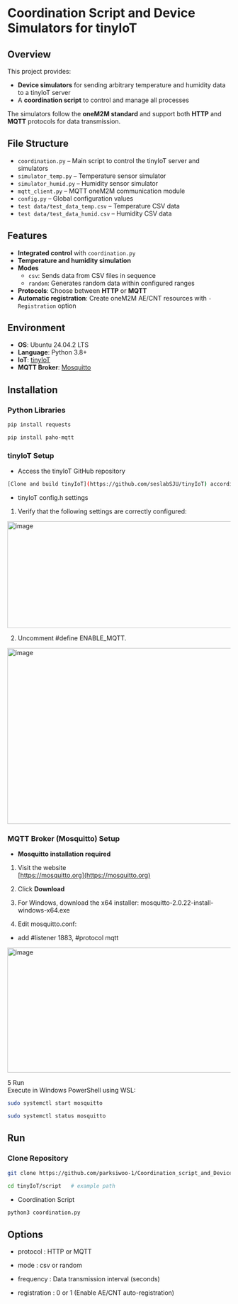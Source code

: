 # Coordination Script and Device Simulators for tinyIoT

## Overview
This project provides:
- **Device simulators** for sending arbitrary temperature and humidity data to a tinyIoT server  
- A **coordination script** to control and manage all processes  

The simulators follow the **oneM2M standard** and support both **HTTP** and **MQTT** protocols for data transmission.  

## File Structure
- `coordination.py` – Main script to control the tinyIoT server and simulators  
- `simulator_temp.py` – Temperature sensor simulator  
- `simulator_humid.py` – Humidity sensor simulator  
- `mqtt_client.py` – MQTT oneM2M communication module  
- `config.py` – Global configuration values  
- `test data/test_data_temp.csv` – Temperature CSV data  
- `test data/test_data_humid.csv` – Humidity CSV data  

## Features
- **Integrated control** with `coordination.py`  
- **Temperature and humidity simulation**  
- **Modes**  
  - `csv`: Sends data from CSV files in sequence  
  - `random`: Generates random data within configured ranges  
- **Protocols**: Choose between **HTTP** or **MQTT**  
- **Automatic registration**: Create oneM2M AE/CNT resources with `-Registration` option  

## Environment
- **OS**: Ubuntu 24.04.2 LTS  
- **Language**: Python 3.8+  
- **IoT**: [tinyIoT](https://github.com/seslabSJU/tinyIoT)  
- **MQTT Broker**: [Mosquitto](https://mosquitto.org)  

## Installation

### Python Libraries
```bash
pip install requests
```
```bash
pip install paho-mqtt
```

### tinyIoT Setup
- Access the tinyIoT GitHub repository
```bash
[Clone and build tinyIoT](https://github.com/seslabSJU/tinyIoT) according to its README.
```




- tinyIoT config.h settings
1. Verify that the following settings are correctly configured:


<img width="684" height="241" alt="image" src="https://github.com/user-attachments/assets/705a3ac5-4dec-4bbc-b35a-976ae12d600b" />


2. Uncomment #define ENABLE_MQTT.


<img width="641" height="397" alt="image" src="https://github.com/user-attachments/assets/6b856bbc-0dc7-46b9-bcd9-9a606407592f" />


### MQTT Broker (Mosquitto) Setup
- **Mosquitto installation required**

1. Visit the website  
   [https://mosquitto.org](https://mosquitto.org)  

2. Click **Download**  

3. For Windows, download the x64 installer: mosquitto-2.0.22-install-windows-x64.exe


4. Edit mosquitto.conf:

- add #listener 1883, #protocol mqtt


<img width="2043" height="282" alt="image" src="https://github.com/user-attachments/assets/6c97477f-eb28-4d64-b71a-f249ff1336cb" />


5 Run  
Execute in Windows PowerShell using WSL:  


```bash
sudo systemctl start mosquitto
```


```bash
sudo systemctl status mosquitto
```


## Run
### Clone Repository
```bash
git clone https://github.com/parksiwoo-1/Coordination_script_and_Device_simulators_for_tinyIoT
```
```bash
cd tinyIoT/script   # example path
```
- Coordination Script
```bash
python3 coordination.py
```

## Options

- protocol : HTTP or MQTT

- mode : csv or random

- frequency : Data transmission interval (seconds)

- registration : 0 or 1 (Enable AE/CNT auto-registration)

